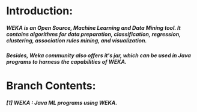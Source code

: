 # **Introduction:**
##### WEKA is an Open Source, Machine Learning and Data Mining tool. It contains algorithms for data preparation, classification, regression, clustering, association rules mining, and visualization.
##### Besides, Weka community also offers it's jar, which can be used in Java programs to harness the capabilities of WEKA.

# **Branch Contents:**

##### [1] WEKA : Java ML programs using WEKA. 
